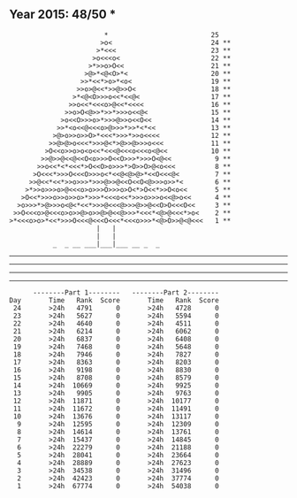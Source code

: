 Year 2015: 48/50 *
------------------------------------------------------------
                            *                          25 
                           >o<                         24 **
                          >*<<<                        23 **
                         >o<<<o<                       22 **
                        >*>>o>O<<                      21 **
                       >@>*<@<O>*<                     20 **
                      >>*<<*>o>*<o<                    19 **
                     >>o>@<<*>>@>>O<                   18 **
                    >*<@<O>>>o<<*<<@<                  17 **
                   >>o<<*<<<o>@<<*<<<<                 16 **
                  >>o>O<@>>*>>*>>>o<<@<                15 **
                 >o<<O>>>o>*>>>@>>o<<O<<               14 **
                >>*<o<<@<<<o>@>>>*>>*<*<<              13 **
               >@>o>>o>>O>*<<<*>>>*>>o<<<<             12 **
              >>@>@>o<<<*>>>@<*>@>>@>>>o<<<            11 **
             >O<<o>>o>o<o<<*<<<@<<<o<<<o<@<<           10 **
            >>@>>@<<@<<O<o>>>O<<O>>>*>>>O<@<<           9 **
           >>o<<*<*<<<*>O<<O>o>>>*>O>>O>@<o<<<          8 **
          >O<<<*>>>O<<<O>>>o<*<<@<@>@>*<<O<<<@<         7 **
         >>@<<*<<*>>o>>>*>>>@>>@<<O<<O<@>>>o>>*<        6 **
        >*>>o>>>o>@<<<o>o>>>O>>>o>O<*>O<<*>>O<o<<       5 **
       >O<<*>>>o>>o>>o>*>>>*<<<o<<*>>>o>>>o<<@>o<<      4 **
      >o>>>*>@>>>o<@<*<<*>>>@<<<@>>>@>>@<<O>O<<<O<<     3 **
     >>O<<<o>@<<<o>o>>@>o>>@>@<<@>>>*<<<*<@>@<<<*>o<    2 **
    >*<<<o>o>*<<*>>>O<<<@<<<O<<<*<<<o>>>*<@>O>>@<@<<<   1 **
                          |   |                             
                          |   |                             
               _  _ __ ___|___|___ __ _  _                  

__ ___ _ _ __ ____ __ ___ _ ____ ___ _ ___

_ __ _ _ __ __ _ _ _ _____ _ ___ ___ ____

___ ____ _ __ _ ____ ____ _ _____ ___ _

_ _ _ _ ____ ___ ____ _ __ __ ___ __ _ _

          --------Part 1--------   --------Part 2--------
    Day       Time   Rank  Score       Time   Rank  Score
     24       >24h   4791      0       >24h   4728      0
     23       >24h   5627      0       >24h   5594      0
     22       >24h   4640      0       >24h   4511      0
     21       >24h   6214      0       >24h   6062      0
     20       >24h   6837      0       >24h   6408      0
     19       >24h   7468      0       >24h   5648      0
     18       >24h   7946      0       >24h   7827      0
     17       >24h   8363      0       >24h   8203      0
     16       >24h   9198      0       >24h   8830      0
     15       >24h   8708      0       >24h   8579      0
     14       >24h  10669      0       >24h   9925      0
     13       >24h   9905      0       >24h   9763      0
     12       >24h  11871      0       >24h  10177      0
     11       >24h  11672      0       >24h  11491      0
     10       >24h  13676      0       >24h  13117      0
      9       >24h  12595      0       >24h  12309      0
      8       >24h  14614      0       >24h  13761      0
      7       >24h  15437      0       >24h  14845      0
      6       >24h  22279      0       >24h  21188      0
      5       >24h  28041      0       >24h  23664      0
      4       >24h  28889      0       >24h  27623      0
      3       >24h  34538      0       >24h  31496      0
      2       >24h  42423      0       >24h  37774      0
      1       >24h  67774      0       >24h  54038      0
